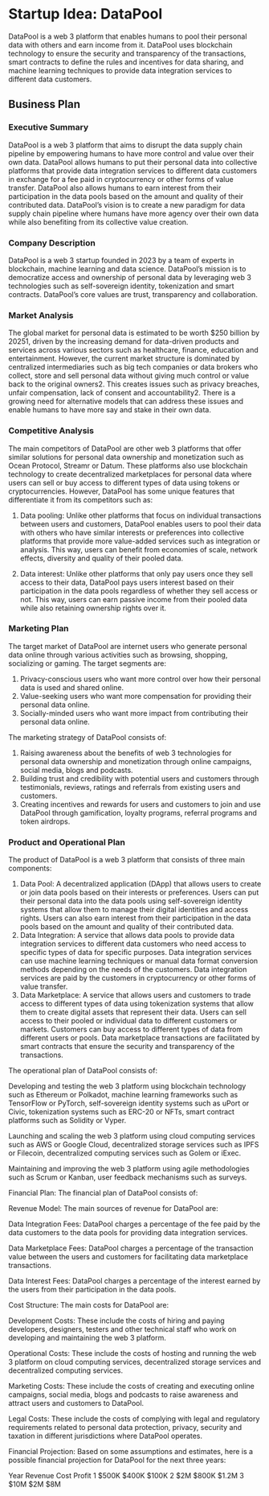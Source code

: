 # Startup Idea: DataPool

DataPool is a web 3 platform that enables humans to pool their personal data with others and earn income from it. DataPool uses blockchain technology to ensure the security and transparency of the transactions, smart contracts to define the rules and incentives for data sharing, and machine learning techniques to provide data integration services to different data customers.

## Business Plan

### Executive Summary
DataPool is a web 3 platform that aims to disrupt the data supply chain pipeline by empowering humans to have more control and value over their own data. DataPool allows humans to put their personal data into collective platforms that provide data integration services to different data customers in exchange for a fee paid in cryptocurrency or other forms of value transfer. DataPool also allows humans to earn interest from their participation in the data pools based on the amount and quality of their contributed data. DataPool’s vision is to create a new paradigm for data supply chain pipeline where humans have more agency over their own data while also benefiting from its collective value creation.

### Company Description
DataPool is a web 3 startup founded in 2023 by a team of experts in blockchain, machine learning and data science. DataPool’s mission is to democratize access and ownership of personal data by leveraging web 3 technologies such as self-sovereign identity, tokenization and smart contracts. DataPool’s core values are trust, transparency and collaboration.

### Market Analysis
The global market for personal data is estimated to be worth $250 billion by 20251, driven by the increasing demand for data-driven products and services across various sectors such as healthcare, finance, education and entertainment. However, the current market structure is dominated by centralized intermediaries such as big tech companies or data brokers who collect, store and sell personal data without giving much control or value back to the original owners2. This creates issues such as privacy breaches, unfair compensation, lack of consent and accountability2. There is a growing need for alternative models that can address these issues and enable humans to have more say and stake in their own data.

### Competitive Analysis
The main competitors of DataPool are other web 3 platforms that offer similar solutions for personal data ownership and monetization such as Ocean Protocol, Streamr or Datum. These platforms also use blockchain technology to create decentralized marketplaces for personal data where users can sell or buy access to different types of data using tokens or cryptocurrencies. However, DataPool has some unique features that differentiate it from its competitors such as:

1. Data pooling: Unlike other platforms that focus on individual transactions between users and customers, DataPool enables users to pool their data with others who have similar interests or preferences into collective platforms that provide more value-added services such as integration or analysis. This way, users can benefit from economies of scale, network effects, diversity and quality of their pooled data.

2. Data interest: Unlike other platforms that only pay users once they sell access to their data, DataPool pays users interest based on their participation in the data pools regardless of whether they sell access or not. This way, users can earn passive income from their pooled data while also retaining ownership rights over it.

### Marketing Plan
The target market of DataPool are internet users who generate personal data online through various activities such as browsing, shopping, socializing or gaming. The target segments are:
1. Privacy-conscious users who want more control over how their personal data is used and shared online.
2. Value-seeking users who want more compensation for providing their personal data online.
3. Socially-minded users who want more impact from contributing their personal data online.

The marketing strategy of DataPool consists of:
1. Raising awareness about the benefits of web 3 technologies for personal data ownership and monetization through online campaigns, social media, blogs and podcasts.
2. Building trust and credibility with potential users and customers through testimonials, reviews, ratings and referrals from existing users and customers.
3. Creating incentives and rewards for users and customers to join and use DataPool through gamification, loyalty programs, referral programs and token airdrops.

### Product and Operational Plan
The product of DataPool is a web 3 platform that consists of three main components:
1. Data Pool: A decentralized application (DApp) that allows users to create or join data pools based on their interests or preferences. Users can put their personal data into the data pools using self-sovereign identity systems that allow them to manage their digital identities and access rights. Users can also earn interest from their participation in the data pools based on the amount and quality of their contributed data.
2. Data Integration: A service that allows data pools to provide data integration services to different data customers who need access to specific types of data for specific purposes. Data integration services can use machine learning techniques or manual data format conversion methods depending on the needs of the customers. Data integration services are paid by the customers in cryptocurrency or other forms of value transfer.
3. Data Marketplace: A service that allows users and customers to trade access to different types of data using tokenization systems that allow them to create digital assets that represent their data. Users can sell access to their pooled or individual data to different customers or markets. Customers can buy access to different types of data from different users or pools. Data marketplace transactions are facilitated by smart contracts that ensure the security and transparency of the transactions.

The operational plan of DataPool consists of:

Developing and testing the web 3 platform using blockchain technology such as Ethereum or Polkadot, machine learning frameworks such as TensorFlow or PyTorch, self-sovereign identity systems such as uPort or Civic, tokenization systems such as ERC-20 or NFTs, smart contract platforms such as Solidity or Vyper.

Launching and scaling the web 3 platform using cloud computing services such as AWS or Google Cloud, decentralized storage services such as IPFS or Filecoin, decentralized computing services such as Golem or iExec.

Maintaining and improving the web 3 platform using agile methodologies such as Scrum or Kanban, user feedback mechanisms such as surveys.

Financial Plan: The financial plan of DataPool consists of:

Revenue Model: The main sources of revenue for DataPool are:

Data Integration Fees: DataPool charges a percentage of the fee paid by the data customers to the data pools for providing data integration services.

Data Marketplace Fees: DataPool charges a percentage of the transaction value between the users and customers for facilitating data marketplace transactions.

Data Interest Fees: DataPool charges a percentage of the interest earned by the users from their participation in the data pools.

Cost Structure: The main costs for DataPool are:

Development Costs: These include the costs of hiring and paying developers, designers, testers and other technical staff who work on developing and maintaining the web 3 platform.

Operational Costs: These include the costs of hosting and running the web 3 platform on cloud computing services, decentralized storage services and decentralized computing services.

Marketing Costs: These include the costs of creating and executing online campaigns, social media, blogs and podcasts to raise awareness and attract users and customers to DataPool.

Legal Costs: These include the costs of complying with legal and regulatory requirements related to personal data protection, privacy, security and taxation in different jurisdictions where DataPool operates.

Financial Projection: Based on some assumptions and estimates, here is a possible financial projection for DataPool for the next three years:

Year	Revenue	Cost	Profit
1	$500K	$400K	$100K
2	$2M	$800K	$1.2M
3	$10M	$2M	$8M

